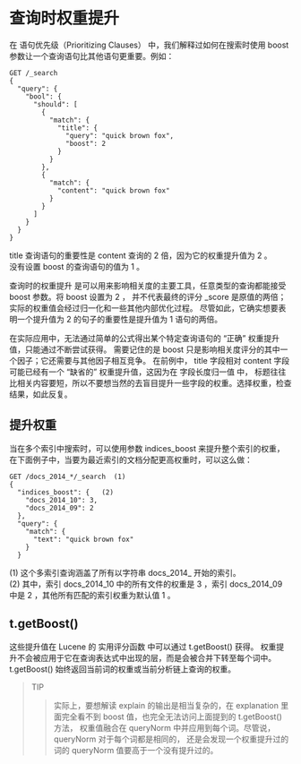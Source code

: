 # 查询时权重提升   
在 语句优先级（Prioritizing Clauses） 中，我们解释过如何在搜索时使用 boost 参数让一个查询语句比其他语句更重要。例如：   
```
GET /_search
{
  "query": {
    "bool": {
      "should": [
        {
          "match": {
            "title": {
              "query": "quick brown fox",
              "boost": 2 
            }
          }
        },
        {
          "match": { 
            "content": "quick brown fox"
          }
        }
      ]
    }
  }
}
```   
title 查询语句的重要性是 content 查询的 2 倍，因为它的权重提升值为 2 。    
没有设置 boost 的查询语句的值为 1 。    

查询时的权重提升 是可以用来影响相关度的主要工具，任意类型的查询都能接受 boost 参数。将 boost 设置为 2 ，
并不代表最终的评分 _score 是原值的两倍；实际的权重值会经过归一化和一些其他内部优化过程。
尽管如此，它确实想要表明一个提升值为 2 的句子的重要性是提升值为 1 语句的两倍。

在实际应用中，无法通过简单的公式得出某个特定查询语句的 “正确” 权重提升值，只能通过不断尝试获得。
需要记住的是 boost 只是影响相关度评分的其中一个因子；它还需要与其他因子相互竞争。
在前例中， title 字段相对 content 字段可能已经有一个 “缺省的” 权重提升值，这因为在 字段长度归一值 中，
标题往往比相关内容要短，所以不要想当然的去盲目提升一些字段的权重。选择权重，检查结果，如此反复。   

## 提升权重  
当在多个索引中搜索时，可以使用参数 indices_boost 来提升整个索引的权重，在下面例子中，当要为最近索引的文档分配更高权重时，可以这么做：    
```
GET /docs_2014_*/_search  (1)
{
  "indices_boost": {   (2)
    "docs_2014_10": 3,
    "docs_2014_09": 2
  },
  "query": {
    "match": {
      "text": "quick brown fox"
    }
  }
```   
(1) 这个多索引查询涵盖了所有以字符串 docs_2014_ 开始的索引。    
(2) 其中，索引 docs_2014_10 中的所有文件的权重是 3 ，索引 docs_2014_09 中是 2 ，其他所有匹配的索引权重为默认值 1 。    

## t.getBoost()    
这些提升值在 Lucene 的 实用评分函数 中可以通过 t.getBoost() 获得。
权重提升不会被应用于它在查询表达式中出现的层，而是会被合并下转至每个词中。 
t.getBoost() 始终返回当前词的权重或当前分析链上查询的权重。
> TIP 
>> 实际上，要想解读 explain 的输出是相当复杂的，在 explanation 里面完全看不到 boost 值，也完全无法访问上面提到的 t.getBoost() 方法，
>> 权重值融合在 queryNorm 中并应用到每个词。尽管说， queryNorm 对于每个词都是相同的，
>> 还是会发现一个权重提升过的词的 queryNorm 值要高于一个没有提升过的。